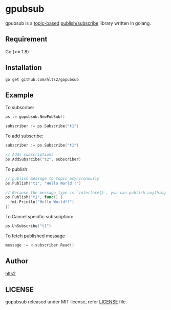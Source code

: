 # gpubsub

gpubsub is a [topic-based](http://en.wikipedia.org/wiki/Publish–subscribe_pattern#Message_filtering) [publish/subscribe](http://en.wikipedia.org/wiki/Publish/subscribe) library written in golang.

## Requirement

Go (>= 1.8)

## Installation

```shell
go get github.com/hlts2/gopubsub
```

## Example

To subscribe:

```go
ps := gopubsub.NewPubSub()

subscriber := ps.Subscribe("t1")
```

To add subscribe:

```go
subscriber := ps.Subscribe("t1")

// Adds subscriptions
ps.AddSubsrcibe("t2", subscriber)
```

To publish:

```go
// publish message to topic asyncronously
ps.Publish("t1", "Hello World!!")

// Because the message type is `interface{}`, you can publish anything
ps.Publish("t1", func() {
  fmt.Println("Hello World!!")
})
```

To Cancel specific subscription:

```go
ps.UnSubscribe("t1")
```

To fetch published message

```go
message := <-subscriber.Read()
```

## Author
[hlts2](https://github.com/hlts2)

## LICENSE
gopubsub released under MIT license, refer [LICENSE](https://github.com/hlts2/gopubsub/blob/master/LICENSE) file.

